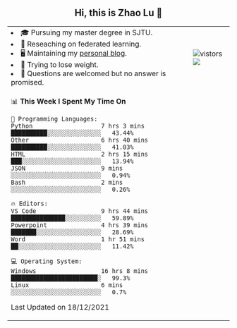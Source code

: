<h2 align="center"> Hi, this is Zhao Lu 👋</h2>

<table style="overflow:hidden;">
    <tr> 
        <td>
            <li>🎓 Pursuing my master degree in SJTU.</li>
            <li>🌱 Reseaching on federated learning.</li>
            <li>🖥️ Maintaining my <a href="https://ifarewell.xyz">personal blog</a>.</li>
            <li>💪 Trying to lose weight.</li>
            <li>💬 Questions are welcomed but no answer is promised.</li> 
        </td>
        <td>
            <img src="https://visitor-badge.glitch.me/badge?page_id=ifarewell" alt="vistors" />
        <br>
          <img src="https://github-readme-stats.vercel.app/api?username=ifarewell&theme=graywhite&hide=prs,contribs&show_icons=true&hide_border=true&icon_color=CE1D2D&text_color=718096&bg_color=ffffff&hide_title=true" />
        </td>
    </tr>
    <tr>
        <td colspan="2">
            
<!--START_SECTION:waka-->
📊 **This Week I Spent My Time On** 

```text
💬 Programming Languages: 
Python                   7 hrs 3 mins        ██████████░░░░░░░░░░░░░░░   43.44% 
Other                    6 hrs 40 mins       ██████████░░░░░░░░░░░░░░░   41.03% 
HTML                     2 hrs 15 mins       ███░░░░░░░░░░░░░░░░░░░░░░   13.94% 
JSON                     9 mins              ░░░░░░░░░░░░░░░░░░░░░░░░░   0.94% 
Bash                     2 mins              ░░░░░░░░░░░░░░░░░░░░░░░░░   0.26%

🔥 Editors: 
VS Code                  9 hrs 44 mins       ███████████████░░░░░░░░░░   59.89% 
Powerpoint               4 hrs 39 mins       ███████░░░░░░░░░░░░░░░░░░   28.69% 
Word                     1 hr 51 mins        ██░░░░░░░░░░░░░░░░░░░░░░░   11.42%

💻 Operating System: 
Windows                  16 hrs 8 mins       ████████████████████████░   99.3% 
Linux                    6 mins              ░░░░░░░░░░░░░░░░░░░░░░░░░   0.7%

```


 Last Updated on 18/12/2021
<!--END_SECTION:waka-->
            
</td></tr>
</table>

